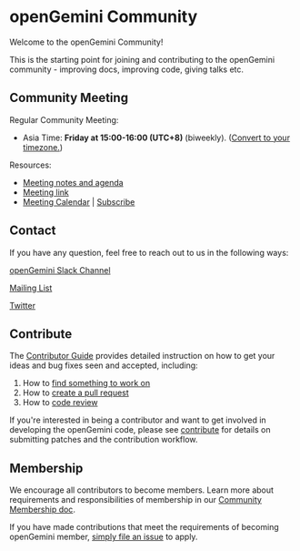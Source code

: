 # openGemini Community

Welcome to the openGemini Community!

This is the starting point for joining and contributing to the openGemini community - improving docs, improving code, giving talks etc.


## Community Meeting

Regular Community Meeting:
- Asia Time: **Friday at 15:00-16:00 (UTC+8)** (biweekly).
  ([Convert to your timezone.](https://www.thetimezoneconverter.com/?t=16%3A30&tz=GMT%2B8&))

Resources:
- [Meeting notes and agenda](https://docs.qq.com/doc/DU1l0T01aTXlCQXJG)
- [Meeting link]()
- [Meeting Calendar]() | [Subscribe]()


## Contact

<!--
We don't have a troubleshooting guide yet.  When we do, uncomment the following and add the link.
If you need support, start with the [troubleshooting guide], and work your way through the process that we've outlined.

-->

If you have any question, feel free to reach out to us in the following ways:

[openGemini Slack Channel](https://opengemini.slack.com)

[Mailing List](https://groups.google.com/g/openGemini)

[Twitter](https://twitter.com/home)

## Contribute

The [Contributor Guide](./contribute.md) provides detailed instruction on how to get your ideas and bug fixes seen and accepted, including:

1. How to [find something to work on](./contribute.md#find-something-to-work-on)
1. How to [create a pull request](./contribute.md#creating-pull-requests)
1. How to [code review](./contribute.md#code-review)

If you're interested in being a contributor and want to get involved in
developing the openGemini code, please see [contribute](./contribute.md) for
details on submitting patches and the contribution workflow.

## Membership
We encourage all contributors to become members. Learn more about requirements and responsibilities of membership in our [Community Membership doc](./community-membership.md).

If you have made contributions that meet the requirements of becoming openGemini member, [simply file an issue](https://github.com/openGemini/community/issues/new) to apply.